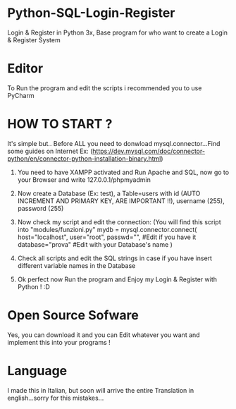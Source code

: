 # Python-SQL-Login-Register
Login &amp; Register in Python 3x, Base program for who want to create a Login &amp; Register System

# Editor
To Run the program and edit the scripts i recommended you to use PyCharm

# HOW TO START ?
It's simple but..
Before ALL you need to donwload mysql.connector...Find some guides on Internet Ex: (https://dev.mysql.com/doc/connector-python/en/connector-python-installation-binary.html)

1) You need to have XAMPP activated and Run Apache and SQL, now go to your Browser and write 127.0.0.1/phpmyadmin

2) Now create a Database (Ex: test), a Table=users with id (AUTO INCREMENT AND PRIMARY KEY, ARE IMPORTANT !!), username (255), password (255)

3) Now check my script and edit the connection: (You will find this script into "modules/funzioni.py"
mydb = mysql.connector.connect(
    host="localhost",
    user="root",
    passwd="", #Edit if you have it
    database="prova" #Edit with your Database's name
)

4) Check all scripts and edit the SQL strings in case if you have insert different variable names in the Database
5) Ok perfect now Run the program and Enjoy my Login & Register with Python ! :D

# Open Source Sofware
Yes, you can download it and you can Edit whatever you want and implement this into your programs !

# Language
I made this in Italian, but soon will arrive the entire Translation in english...sorry for this mistakes...
